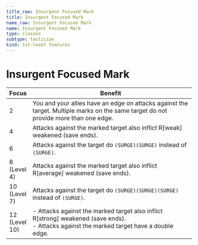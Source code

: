 ```yaml
---
title_raw: Insurgent Focused Mark
title: Insurgent Focused Mark
name_raw: Insurgent Focused Mark
name: Insurgent Focused Mark
type: classes
subtype: tactician
kind: 1st-level features
---
```


# Insurgent Focused Mark

<table style="width:99%;">
<colgroup>
<col style="width: 9%" />
<col style="width: 90%" />
</colgroup>
<thead>
<tr class="header">
<th>Focus</th>
<th>Benefit</th>
</tr>
</thead>
<tbody>
<tr class="odd">
<td>2</td>
<td>You and your allies have an edge on attacks against the target. Multiple marks on the same target do not provide more than one edge.</td>
</tr>
<tr class="even">
<td>4</td>
<td>Attacks against the marked target also inflict R[weak] weakened (save ends).</td>
</tr>
<tr class="odd">
<td>6</td>
<td>Attacks against the target do <code>(SURGE)(SURGE)</code> instead of <code>(SURGE)</code>.</td>
</tr>
<tr class="even">
<td>8 (Level 4)</td>
<td>Attacks against the marked target also inflict R[average] weakened (save ends).</td>
</tr>
<tr class="odd">
<td>10 (Level 7)</td>
<td>Attacks against the target do <code>(SURGE)(SURGE)(SURGE)</code> instead of <code>(SURGE)</code>.</td>
</tr>
<tr class="even">
<td>12 (Level 10)</td>
<td>- Attacks against the marked target also inflict R[strong] weakened (save ends).<br />
- Attacks against the marked target have a double edge.</td>
</tr>
</tbody>
</table>
